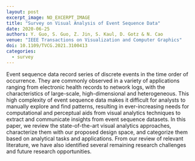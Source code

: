 ```yaml
---
layout: post
excerpt_image: NO_EXCERPT_IMAGE
title: "Survey on Visual Analysis of Event Sequence Data"
date: 2020-06-25
authors: Y. Guo, S. Guo, Z. Jin, S. Kaul, D. Gotz & N. Cao
venue: "IEEE Transactions on Visualization and Computer Graphics"
doi: 10.1109/TVCG.2021.3100413
categories:
  - survey
---
```

Event sequence data record series of discrete events in the time order of occurrence. They are commonly observed in a variety of applications ranging from electronic health records to network logs, with the characteristics of large-scale, high-dimensional and heterogeneous. This high complexity of event sequence data makes it difficult for analysts to manually explore and find patterns, resulting in ever-increasing needs for computational and perceptual aids from visual analytics techniques to extract and communicate insights from event sequence datasets. In this paper, we review the state-of-the-art visual analytics approaches, characterize them with our proposed design space, and categorize them based on analytical tasks and applications. From our review of relevant literature, we have also identified several remaining research challenges and future research opportunities.
